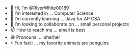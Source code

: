 - 👋 Hi, I’m @RiverWhite00189
- 👀 I’m interested in ... Computer Science
- 🌱 I’m currently learning ... Java for AP CSA
- 💞️ I’m looking to collaborate on ... small personal projects
- 📫 How to reach me ... email is best
- 😄 Pronouns: ... she/her
- ⚡ Fun fact: ... my favorite animals are penguins

<!---
RiverWhite00189/RiverWhite00189 is a ✨ special ✨ repository because its `README.md` (this file) appears on your GitHub profile.
You can click the Preview link to take a look at your changes.
--->
